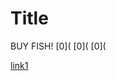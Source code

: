# Title

BUY FISH!
\[0]( \[0]( \[0](

[link1](https://www.petco.com/shop/en/petcostore/category/fish/live-fish)